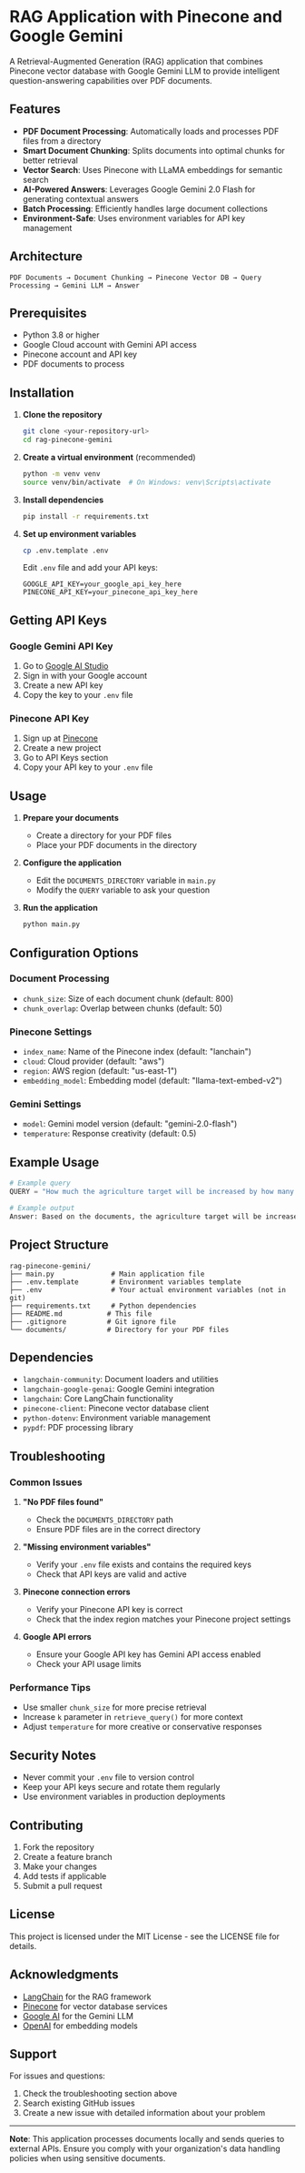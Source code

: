# RAG Application with Pinecone and Google Gemini

A Retrieval-Augmented Generation (RAG) application that combines Pinecone vector database with Google Gemini LLM to provide intelligent question-answering capabilities over PDF documents.

## Features

- **PDF Document Processing**: Automatically loads and processes PDF files from a directory
- **Smart Document Chunking**: Splits documents into optimal chunks for better retrieval
- **Vector Search**: Uses Pinecone with LLaMA embeddings for semantic search
- **AI-Powered Answers**: Leverages Google Gemini 2.0 Flash for generating contextual answers
- **Batch Processing**: Efficiently handles large document collections
- **Environment-Safe**: Uses environment variables for API key management

## Architecture

```
PDF Documents → Document Chunking → Pinecone Vector DB → Query Processing → Gemini LLM → Answer
```

## Prerequisites

- Python 3.8 or higher
- Google Cloud account with Gemini API access
- Pinecone account and API key
- PDF documents to process

## Installation

1. **Clone the repository**
   ```bash
   git clone <your-repository-url>
   cd rag-pinecone-gemini
   ```

2. **Create a virtual environment** (recommended)
   ```bash
   python -m venv venv
   source venv/bin/activate  # On Windows: venv\Scripts\activate
   ```

3. **Install dependencies**
   ```bash
   pip install -r requirements.txt
   ```

4. **Set up environment variables**
   ```bash
   cp .env.template .env
   ```
   Edit `.env` file and add your API keys:
   ```
   GOOGLE_API_KEY=your_google_api_key_here
   PINECONE_API_KEY=your_pinecone_api_key_here
   ```

## Getting API Keys

### Google Gemini API Key
1. Go to [Google AI Studio](https://aistudio.google.com/)
2. Sign in with your Google account
3. Create a new API key
4. Copy the key to your `.env` file

### Pinecone API Key
1. Sign up at [Pinecone](https://www.pinecone.io/)
2. Create a new project
3. Go to API Keys section
4. Copy your API key to your `.env` file

## Usage

1. **Prepare your documents**
   - Create a directory for your PDF files
   - Place your PDF documents in the directory

2. **Configure the application**
   - Edit the `DOCUMENTS_DIRECTORY` variable in `main.py`
   - Modify the `QUERY` variable to ask your question

3. **Run the application**
   ```bash
   python main.py
   ```

## Configuration Options

### Document Processing
- `chunk_size`: Size of each document chunk (default: 800)
- `chunk_overlap`: Overlap between chunks (default: 50)

### Pinecone Settings
- `index_name`: Name of the Pinecone index (default: "lanchain")
- `cloud`: Cloud provider (default: "aws")
- `region`: AWS region (default: "us-east-1")
- `embedding_model`: Embedding model (default: "llama-text-embed-v2")

### Gemini Settings
- `model`: Gemini model version (default: "gemini-2.0-flash")
- `temperature`: Response creativity (default: 0.5)

## Example Usage

```python
# Example query
QUERY = "How much the agriculture target will be increased by how many crore?"

# Example output
Answer: Based on the documents, the agriculture target will be increased by 2,500 crore rupees for the next fiscal year.
```

## Project Structure

```
rag-pinecone-gemini/
├── main.py              # Main application file
├── .env.template        # Environment variables template
├── .env                 # Your actual environment variables (not in git)
├── requirements.txt     # Python dependencies
├── README.md           # This file
├── .gitignore          # Git ignore file
└── documents/          # Directory for your PDF files
```

## Dependencies

- `langchain-community`: Document loaders and utilities
- `langchain-google-genai`: Google Gemini integration
- `langchain`: Core LangChain functionality
- `pinecone-client`: Pinecone vector database client
- `python-dotenv`: Environment variable management
- `pypdf`: PDF processing library

## Troubleshooting

### Common Issues

1. **"No PDF files found"**
   - Check the `DOCUMENTS_DIRECTORY` path
   - Ensure PDF files are in the correct directory

2. **"Missing environment variables"**
   - Verify your `.env` file exists and contains the required keys
   - Check that API keys are valid and active

3. **Pinecone connection errors**
   - Verify your Pinecone API key is correct
   - Check that the index region matches your Pinecone project settings

4. **Google API errors**
   - Ensure your Google API key has Gemini API access enabled
   - Check your API usage limits

### Performance Tips

- Use smaller `chunk_size` for more precise retrieval
- Increase `k` parameter in `retrieve_query()` for more context
- Adjust `temperature` for more creative or conservative responses

## Security Notes

- Never commit your `.env` file to version control
- Keep your API keys secure and rotate them regularly
- Use environment variables in production deployments

## Contributing

1. Fork the repository
2. Create a feature branch
3. Make your changes
4. Add tests if applicable
5. Submit a pull request

## License

This project is licensed under the MIT License - see the LICENSE file for details.

## Acknowledgments

- [LangChain](https://langchain.com/) for the RAG framework
- [Pinecone](https://www.pinecone.io/) for vector database services
- [Google AI](https://ai.google/) for the Gemini LLM
- [OpenAI](https://openai.com/) for embedding models

## Support

For issues and questions:
1. Check the troubleshooting section above
2. Search existing GitHub issues
3. Create a new issue with detailed information about your problem

---

**Note**: This application processes documents locally and sends queries to external APIs. Ensure you comply with your organization's data handling policies when using sensitive documents.
